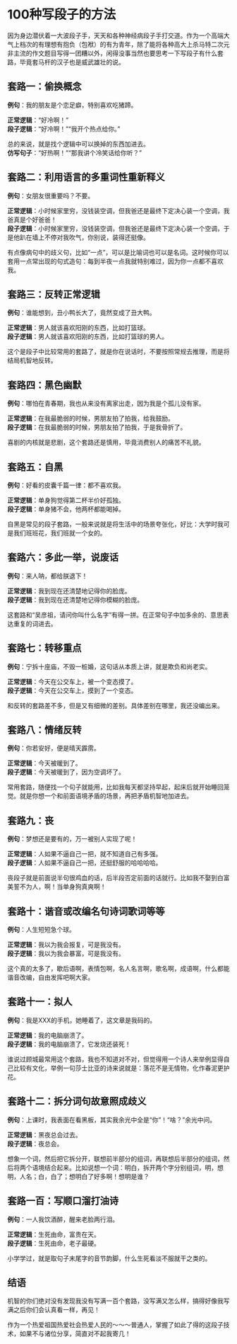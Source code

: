 # 100种写段子的方法

因为身边潜伏着一大波段子手，天天和各种神经病段子手打交道。作为一个高端大气上档次的有理想有抱负（包袱）的有为青年，除了能将各种高大上杀马特二次元非主流的作文题目写得一团糟以外，闲得没事当然也要思考一下写段子有什么套路，毕竟套马杆的汉子也是威武雄壮的说。

## 套路一：偷换概念

**例句**：我的朋友是个恋足癖，特别喜欢吃猪蹄。

**正常逻辑**：“好冷啊！”  
**段子逻辑**：“好冷啊！”“我开个热点给你。”

总的来说，就是找个逻辑中可以换掉的东西加进去。  
**仿写句子**：“好热啊！”“那我讲个冷笑话给你听？”

## 套路二：利用语言的多重词性重新释义

**例句**：女朋友很重要吗？不要。

**正常逻辑**：小时候家里穷，没钱装空调，但我爸还是最终下定决心装一个空调，我爸真是个好爸爸！  
**段子逻辑**：小时候家里穷，没钱装空调，但我爸还是最终下定决心装一个空调，于是他趴在墙上不停对我吹气，你别说，装得还挺像。

有点像病句中的歧义句，比如“一点”，可以是比喻词也可以是名词。这时候你可以套用一点常出现的句式造句：每到半夜一点我就特别难过，因为你一点都不喜欢我。

## 套路三：反转正常逻辑

**例句**：谁能想到，丑小鸭长大了，竟然变成了丑大鸭。

**正常逻辑**：男人就该喜欢阳刚的东西，比如打篮球。  
**段子逻辑**：男人就该喜欢阳刚的东西，比如打篮球的男人。

这个是段子中比较常用的套路了，就是你在说话时，不要按照常规去推理，而是将结局机智地反转。


## 套路四：黑色幽默

**例句**：哪怕在青春期，我也从来没有离家出走，因为我是个孤儿没有家。

**正常逻辑**：在我最脆弱的时候，男朋友拍了拍我，给我鼓励。  
**段子逻辑**：在我最脆弱的时候，男朋友拍了拍我，于是我骨折了。

喜剧的内核就是悲剧，这个套路还是慎用，毕竟消费别人的痛苦不礼貌。

## 套路五：自黑

**例句**：好看的皮囊千篇一律：都不喜欢我。

**正常逻辑**：单身狗觉得第二杯半价好孤独。  
**段子逻辑**：单身猪不会，他两杯都能喝掉。

自黑是常见的段子套路，一般来说就是将生活中的场景夸张化，好比：大学时我可是我们班班花，我们班就一个女的。

## 套路六：多此一举，说废话

**例句**：来人呐，都给朕退下！

**正常逻辑**：我到现在还清楚地记得你的脸庞。  
**段子逻辑**：我到现在还清楚地记得你模糊的脸庞。

这套路和“吴彦祖，请问你叫什么名字”有得一拼。在正常句子中加多余的、意思表达重复的词进去。

## 套路七：转移重点

**例句**：宁拆十座庙，不毁一桩婚，这句话从本质上讲，就是欺负和尚老实。

**正常逻辑**：今天在公交车上，被一个变态摸了。  
**段子逻辑**：今天在公交车上，摸到了一个变态。

和反转的套路差不多，但是又有细微的差别。具体差别在哪里，我还没编出来。

## 套路八：情绪反转

**例句**：你若安好，便是晴天霹雳。

**正常逻辑**：今天被暖到了。  
**段子逻辑**：今天被暖到了，因为空调坏了。

常用套路，随便找一个句子就能用，比如我每天都坚持早起，起床后就开始睡回笼觉。就是你想一个和前面语境矛盾的场景，再把矛盾机智地加进去。

## 套路九：丧

**例句**：梦想还是要有的，万一被别人实现了呢！

**正常逻辑**：人如果不逼自己一把，就不知道自己有多强。  
**段子逻辑**：人如果不逼自己一把，还挺舒服的哈哈哈哈。

丧段子就是前面说半句很鸡血的话，后半段否定前面的话就行。比如我不娶到白富美誓不为人，啊！当单身狗真爽啊！

## 套路十：谐音或改编名句诗词歌词等等

**例句**：人生短短急个球。

**正常逻辑**：我以为我会报复，可是我没有。  
**段子逻辑**：我以为我会暴富，可是我没有。

这个真的太多了，歇后语啊，表情包啊，名人名言啊，歌名啊，成语啊，什么都能谐音改编，自由发挥吧啊大家。

## 套路十一：拟人

**例句**：我是XXX的手机，她睡着了，这文章是我码的。

**正常逻辑**：我的电脑崩溃了。  
**段子逻辑**：我的电脑崩溃了，它发烧还装死！

谁说过顾城最常用这个套路，我也不知道对不对，但觉得用一个诗人来举例显得自己比较有文化，举例一句莎士比亚的诗来说就是：落花不是无情物，化作春泥更护花。

## 套路十二：拆分词句故意照成歧义

**例句**：上课时，我表面在看黑板，其实我余光中全是“你”！“啥？”余光中问。

**正常逻辑**：黑夜总会过去。  
**段子逻辑**：夜总会。

想象一个词，然后把它拆分开，联想前半部分的组词，再联想后半部分的组词，然后将两个语境结合起来。比如说想一个词：明白，拆开两个字分别组词，明，想明，人名；白，白了；想明白了好多啊！想明是谁？

## 套路一百：写顺口溜打油诗

**例句**：一人我饮酒醉，醒来老脸两行泪。

**正常逻辑**：生死由命，富贵在天。  
**段子逻辑**：生死由命，老子最硬。

小学学过，就是取句子末尾字的音节韵脚，什么生死看淡不服就干之类的。

## 结语

机智的你们绝对没有发现我没有写满一百个套路，没写满又怎么样，搞得好像我写满之后你们会认真看一样，再见！

作为一个热爱祖国热爱社会热爱人民的～～～普通人，掌握了如此了得的这段子技术，如果不与诸位分享，简直对不起我寄几！
